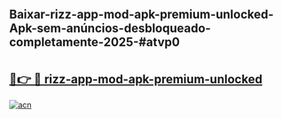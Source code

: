 ## Baixar-rizz-app-mod-apk-premium-unlocked-Apk-sem-anúncios-desbloqueado-completamente-2025-#atvp0

# <h2><a href="https://ainizakaria.my?title=rizz-app-mod-apk-premium-unlocked&ref=22M">🔗👉 🔴 rizz-app-mod-apk-premium-unlocked</a></h2>

[![acn](https://github.com/user-attachments/assets/0f9c940e-d8b0-45ae-aac7-cd30a18b3e1c)](https://ainizakaria.my?title=rizz-app-mod-apk-premium-unlocked&ref=22M)

